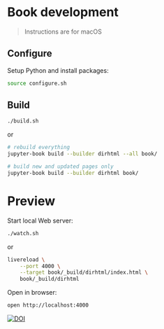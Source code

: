 # Book development

> Instructions are for macOS

## Configure

Setup Python and install packages:

```bash
source configure.sh
```

## Build

```bash
./build.sh
```

or

```bash
# rebuild everything
jupyter-book build --builder dirhtml --all book/

# build new and updated pages only
jupyter-book build --builder dirhtml book/
```

# Preview

Start local Web server:

```bash
./watch.sh
```

or

```bash
livereload \
    --port 4000 \
    --target book/_build/dirhtml/index.html \
    book/_build/dirhtml
```

Open in browser:

```bash
open http://localhost:4000
```
[![DOI](https://zenodo.org/badge/650417988.svg)](https://zenodo.org/badge/latestdoi/650417988)